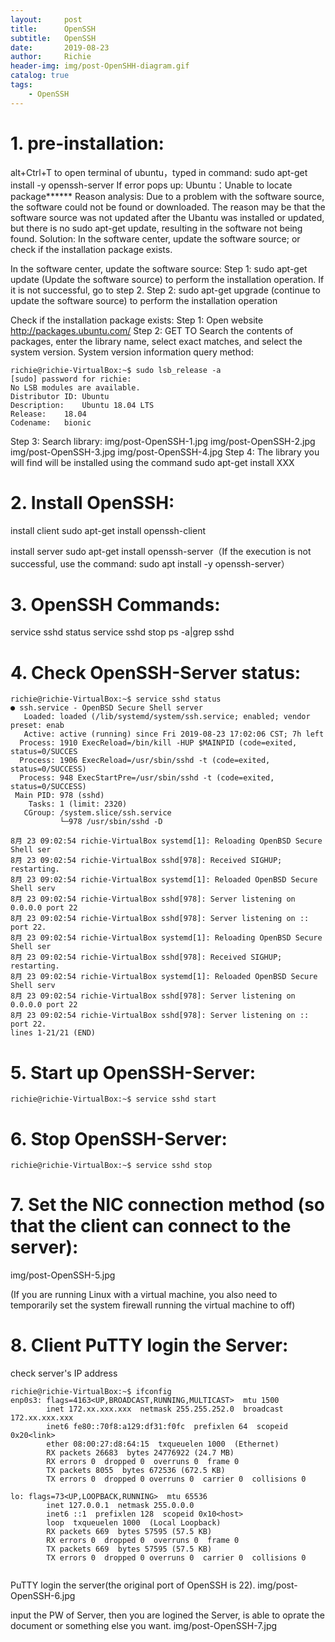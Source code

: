 ```yaml
---
layout:     post
title:      OpenSSH
subtitle:   OpenSSH
date:       2019-08-23
author:     Richie
header-img: img/post-OpenSHH-diagram.gif
catalog: true
tags:
    - OpenSSH
---
```





# 1.	pre-installation:

alt+Ctrl+T to open terminal of ubuntu，typed in command: sudo apt-get install -y openssh-server 
If error pops up: Ubuntu：Unable to locate package******
Reason analysis: Due to a problem with the software source, the software could not be found or downloaded. 
The reason may be that the software source was not updated after the Ubantu was installed or updated, 
but there is no sudo apt-get update, resulting in the software not being found.
Solution: In the software center, update the software source; or check if the installation package exists.

In the software center, update the software source: 
Step 1: sudo apt-get update 
(Update the software source) to perform the installation operation. If it is not successful, go to step 2.
Step 2: sudo apt-get upgrade 
(continue to update the software source) to perform the installation operation

Check if the installation package exists:
Step 1: Open website http://packages.ubuntu.com/
Step 2: GET TO Search the contents of packages, enter the library name, select exact matches, and select the system version.
        System version information query method:
```
richie@richie-VirtualBox:~$ sudo lsb_release -a
[sudo] password for richie: 
No LSB modules are available.
Distributor ID:	Ubuntu
Description:	Ubuntu 18.04 LTS
Release:	18.04
Codename:	bionic

```
Step 3: Search library:
img/post-OpenSSH-1.jpg
img/post-OpenSSH-2.jpg
img/post-OpenSSH-3.jpg
img/post-OpenSSH-4.jpg
Step 4: The library you will find will be installed using the command sudo apt-get install XXX


# 2.	Install OpenSSH:
install client
sudo apt-get install openssh-client

install server
sudo apt-get install openssh-server（If the execution is not successful, use the command: sudo apt install -y openssh-server）


# 3.	 OpenSSH Commands:
service sshd status
service sshd stop
ps -a|grep sshd

# 4.	 Check OpenSSH-Server status:
```
richie@richie-VirtualBox:~$ service sshd status
● ssh.service - OpenBSD Secure Shell server
   Loaded: loaded (/lib/systemd/system/ssh.service; enabled; vendor preset: enab
   Active: active (running) since Fri 2019-08-23 17:02:06 CST; 7h left
  Process: 1910 ExecReload=/bin/kill -HUP $MAINPID (code=exited, status=0/SUCCES
  Process: 1906 ExecReload=/usr/sbin/sshd -t (code=exited, status=0/SUCCESS)
  Process: 948 ExecStartPre=/usr/sbin/sshd -t (code=exited, status=0/SUCCESS)
 Main PID: 978 (sshd)
    Tasks: 1 (limit: 2320)
   CGroup: /system.slice/ssh.service
           └─978 /usr/sbin/sshd -D

8月 23 09:02:54 richie-VirtualBox systemd[1]: Reloading OpenBSD Secure Shell ser
8月 23 09:02:54 richie-VirtualBox sshd[978]: Received SIGHUP; restarting.
8月 23 09:02:54 richie-VirtualBox systemd[1]: Reloaded OpenBSD Secure Shell serv
8月 23 09:02:54 richie-VirtualBox sshd[978]: Server listening on 0.0.0.0 port 22
8月 23 09:02:54 richie-VirtualBox sshd[978]: Server listening on :: port 22.
8月 23 09:02:54 richie-VirtualBox systemd[1]: Reloading OpenBSD Secure Shell ser
8月 23 09:02:54 richie-VirtualBox sshd[978]: Received SIGHUP; restarting.
8月 23 09:02:54 richie-VirtualBox systemd[1]: Reloaded OpenBSD Secure Shell serv
8月 23 09:02:54 richie-VirtualBox sshd[978]: Server listening on 0.0.0.0 port 22
8月 23 09:02:54 richie-VirtualBox sshd[978]: Server listening on :: port 22.
lines 1-21/21 (END)

```


# 5.	 Start up OpenSSH-Server:
```
richie@richie-VirtualBox:~$ service sshd start

```


# 6.	 Stop OpenSSH-Server:
```
richie@richie-VirtualBox:~$ service sshd stop

```


# 7.	 Set the NIC connection method (so that the client can connect to the server):
img/post-OpenSSH-5.jpg

(If you are running Linux with a virtual machine, you also need to temporarily set the system firewall running the virtual machine to off)


# 8.	Client PuTTY login the Server:
check server's IP address
```
richie@richie-VirtualBox:~$ ifconfig
enp0s3: flags=4163<UP,BROADCAST,RUNNING,MULTICAST>  mtu 1500
        inet 172.xx.xxx.xxx  netmask 255.255.252.0  broadcast 172.xx.xxx.xxx
        inet6 fe80::70f8:a129:df31:f0fc  prefixlen 64  scopeid 0x20<link>
        ether 08:00:27:d8:64:15  txqueuelen 1000  (Ethernet)
        RX packets 26683  bytes 24776922 (24.7 MB)
        RX errors 0  dropped 0  overruns 0  frame 0
        TX packets 8055  bytes 672536 (672.5 KB)
        TX errors 0  dropped 0 overruns 0  carrier 0  collisions 0

lo: flags=73<UP,LOOPBACK,RUNNING>  mtu 65536
        inet 127.0.0.1  netmask 255.0.0.0
        inet6 ::1  prefixlen 128  scopeid 0x10<host>
        loop  txqueuelen 1000  (Local Loopback)
        RX packets 669  bytes 57595 (57.5 KB)
        RX errors 0  dropped 0  overruns 0  frame 0
        TX packets 669  bytes 57595 (57.5 KB)
        TX errors 0  dropped 0 overruns 0  carrier 0  collisions 0


```
PuTTY login the server(the original port of OpenSSH is 22).
img/post-OpenSSH-6.jpg

input the PW of Server, then you are logined the Server, is able to oprate the document or something else you want.
img/post-OpenSSH-7.jpg




